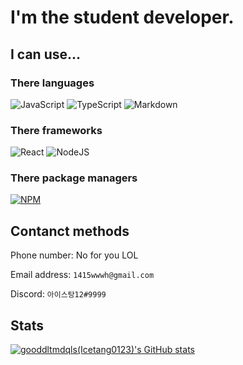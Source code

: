 # I'm the student developer.

## I can use...
### There languages
![JavaScript](https://img.shields.io/badge/javascript-%23323330.svg?style=for-the-badge&logo=javascript&logoColor=%23F7DF1E) ![TypeScript](https://img.shields.io/badge/typescript-%23007ACC.svg?style=for-the-badge&logo=typescript&logoColor=white) ![Markdown](https://img.shields.io/badge/markdown-%23000000.svg?style=for-the-badge&logo=markdown&logoColor=white) 

### There frameworks
![React](https://img.shields.io/badge/react-%2320232a.svg?style=for-the-badge&logo=react&logoColor=%2361DAFB) ![NodeJS](https://img.shields.io/badge/node.js-6DA55F?style=for-the-badge&logo=node.js&logoColor=white)

### There package managers
[![NPM](https://img.shields.io/badge/NPM-%23000000.svg?style=for-the-badge&logo=npm&logoColor=white)](https://npmjs.com/~icetang0123)

## Contanct methods
Phone number: No for you LOL

Email address: `1415wwwh@gmail.com`

Discord: `아이스탕12#9999`

## Stats
[![gooddltmdqls(Icetang0123)'s GitHub stats](https://github-readme-stats.vercel.app/api?username=gooddltmdqls&count_private=true)](https://github.com/anuraghazra/github-readme-stats)
